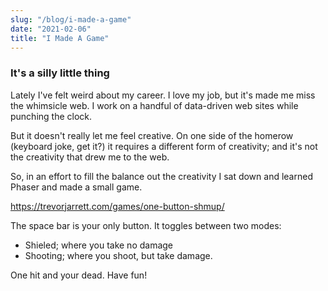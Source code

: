 ```yaml
---
slug: "/blog/i-made-a-game"
date: "2021-02-06"
title: "I Made A Game"
---
```


### It's a silly little thing

Lately I've felt weird about my career. I love my job, but it's made me miss the whimsicle web. I work on a handful of data-driven web sites while punching the clock.

But it doesn't really let me feel creative. On one side of the homerow (keyboard joke, get it?) it requires a different form of creativity; and it's not the creativity that drew me to the web.

So, in an effort to fill the balance out the creativity I sat down and learned Phaser and made a small game.

https://trevorjarrett.com/games/one-button-shmup/

The space bar is your only button. It toggles between two modes:

- Shieled; where you take no damage
- Shooting; where you shoot, but take damage.

One hit and your dead. Have fun!
